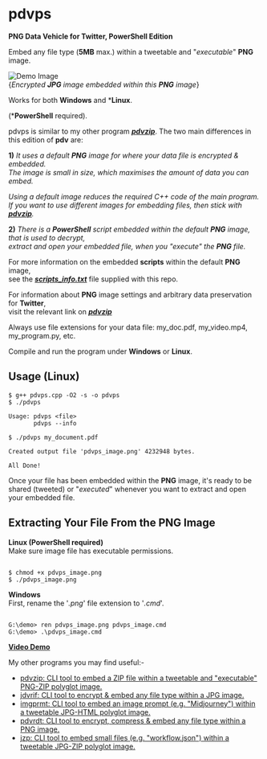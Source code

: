 # pdvps

**PNG Data Vehicle for Twitter, PowerShell Edition**

Embed any file type (**5MB** max.) within a tweetable and "*executable*" **PNG** image.  

![Demo Image](https://github.com/CleasbyCode/pdvps/blob/main/Demo_Image/soldier.png)  
{*Encrypted **JPG** image embedded within this **PNG** image*}

Works for both **Windows** and ***Linux**. 

(***PowerShell** required).

pdvps is similar to my other program [***pdvzip***](https://github.com/CleasbyCode/pdvzip). The two main differences in this edition of **pdv** are: 

**1)** *It uses a default **PNG** image for where your data file is encrypted & embedded.  
The image is small in size, which maximises the amount of data you can embed.*  

*Using a default image reduces the required C++ code of the main program.  
If you want to use different images for embedding files, then stick with [***pdvzip***](https://github.com/CleasbyCode/pdvzip).*

**2)** *There is a **PowerShell** script embedded within the default **PNG** image, that is used to decrypt,  
extract and open your embedded file, when you "*execute*" the **PNG** file.*

For more information on the embedded **scripts** within the default **PNG** image,  
see the [***scripts_info.txt***](https://github.com/CleasbyCode/pdvps/blob/main/src/scripts_info.txt) file supplied with this repo.

For information about **PNG** image settings and arbitrary data preservation for **Twitter**,  
visit the relevant link on [***pdvzip***](https://github.com/CleasbyCode/pdvzip#png-image-requirements-for-arbitrary-data-preservation)

Always use file extensions for your data file: my_doc.pdf, my_video.mp4, my_program.py, etc.

Compile and run the program under **Windows** or **Linux**.

## Usage (Linux)

```console
$ g++ pdvps.cpp -O2 -s -o pdvps
$ ./pdvps

Usage: pdvps <file>
       pdvps --info

$ ./pdvps my_document.pdf

Created output file 'pdvps_image.png' 4232948 bytes.

All Done!

```

Once your file has been embedded within the **PNG** image, it's ready to be shared (tweeted) or "*executed*" whenever you want to extract and open your embedded file.

## Extracting Your File From the PNG Image
**Linux (PowerShell required)**    
Make sure image file has executable permissions.
```console

$ chmod +x pdvps_image.png
$ ./pdvps_image.png 

```  
**Windows**   
First, rename the '*.png*' file extension to '*.cmd*'.
```console

G:\demo> ren pdvps_image.png pdvps_image.cmd
G:\demo> .\pdvps_image.cmd

```

[**Video Demo**](https://www.youtube.com/watch_popup?v=FCleYo9vJas)

My other programs you may find useful:-

* [pdvzip: CLI tool to embed a ZIP file within a tweetable and "executable" PNG-ZIP polyglot image.](https://github.com/CleasbyCode/pdvzip)
* [jdvrif: CLI tool to encrypt & embed any file type within a JPG image.](https://github.com/CleasbyCode/jdvrif)
* [imgprmt: CLI tool to embed an image prompt (e.g. "Midjourney") within a tweetable JPG-HTML polyglot image.](https://github.com/CleasbyCode/imgprmt)
* [pdvrdt: CLI tool to encrypt, compress & embed any file type within a PNG image.](https://github.com/CleasbyCode/pdvrdt)
* [jzp: CLI tool to embed small files (e.g. "workflow.json") within a tweetable JPG-ZIP polyglot image.](https://github.com/CleasbyCode/jzp)  

##


